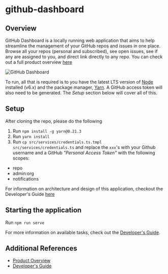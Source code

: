 # github-dashboard

## Overview
GitHub Dashboard is a locally running web application that aims to help streamline the management of your GitHub repos 
and issues in one place.  Browse all your repos (personal and subscribed), see open issues, see if any are assigned 
to you, and direct link directly to any repo.  You can check out a full product overview [here](https://github.com/thescientist13/github-dashboard/wiki/Product-Overview)

![GitHub Dashboard](https://s3.amazonaws.com/hosted.thegreenhouse.io/oss-projects/github-dashboard/github-dashboard.png)

To run, all that is required is to you have the latest LTS version of [Node][] installed (v6.x) and the package manager, 
[Yarn][]. A GitHub access token will also need to be generated.  The _Setup_ section below will cover all of this.

[Node]: https://nodejs.org/
[Yarn]: https://yarnpkg.com/

## Setup
After cloning the repo, please do the following

1. Run `npm install -g yarn@0.21.3`
2. Run `yarn install`
2. Run `cp src/services/credentials.ts.tmpl src/services/credentials.ts` and replace the `xxx`'s with your Github username and a GitHub
_"Personal Access Token"_ with the following scopes:
- repo
- admin:org
- notifications

For information on architecture and design of this application, checkout the Developer's Guide [here](https://github.com/thescientist13/github-dashboard/wiki/Developers-Guide)

## Starting the application
Run `npm run serve`

For more information on available tasks, check out the [Developer's Guide](https://github.com/thescientist13/github-dashboard/wiki/Developers-Guide).

## Additional References
- [Product Overview](https://github.com/thescientist13/github-dashboard/wiki/Product-Overview)
- [Developer's Guide](https://github.com/thescientist13/github-dashboard/wiki/Developers-Guide) 